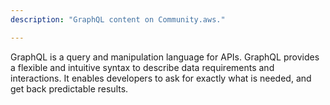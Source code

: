```yaml
---
description: "GraphQL content on Community.aws."

---
```

GraphQL is a query and manipulation language for APIs. GraphQL provides a flexible and intuitive syntax to describe data requirements and interactions. It enables developers to ask for exactly what is needed, and get back predictable results.
